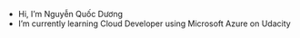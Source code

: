 - Hi, I’m Nguyễn Quốc Dương
- I’m currently learning Cloud Developer using Microsoft Azure on Udacity

